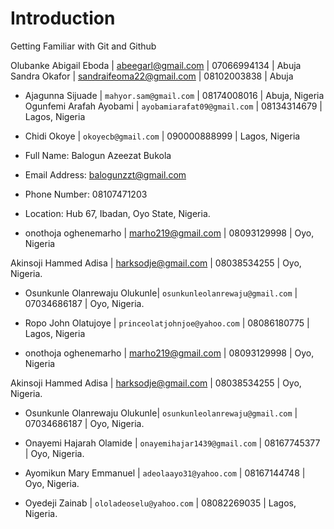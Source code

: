 # Introduction
Getting Familiar with Git and Github

Olubanke Abigail Eboda  | abeegarl@gmail.com | 07066994134 | Abuja
Sandra Okafor | sandraifeoma22@gmail.com | 08102003838 | Abuja
* Ajagunna Sijuade | `mahyor.sam@gmail.com` | 08174008016 | Abuja, Nigeria
Ogunfemi Arafah Ayobami | `ayobamiarafat09@gmail.com` | 08134314679 | Lagos, Nigeria
* Chidi Okoye | `okoyecb@gmail.com` | 090000888999 | Lagos, Nigeria

* Full Name: Balogun Azeezat Bukola
* Email Address: balogunzzt@gmail.com
* Phone Number: 08107471203
* Location: Hub 67, Ibadan, Oyo State, Nigeria.

* onothoja oghenemarho | marho219@gmail.com | 08093129998 | Oyo, Nigeria


Akinsoji Hammed Adisa | harksodje@gmail.com | 08038534255 | Oyo, Nigeria.

* Osunkunle Olanrewaju Olukunle| `osunkunleolanrewaju@gmail.com` | 07034686187 | Oyo, Nigeria.
* Ropo John Olatujoye | `princeolatjohnjoe@yahoo.com` | 08086180775 | Lagos, Nigeria

* onothoja oghenemarho | marho219@gmail.com | 08093129998 | Oyo, Nigeria


Akinsoji Hammed Adisa | harksodje@gmail.com | 08038534255 | Oyo, Nigeria.

* Osunkunle Olanrewaju Olukunle| `osunkunleolanrewaju@gmail.com` | 07034686187 | Oyo, Nigeria.

* Onayemi Hajarah Olamide  | `onayemihajar1439@gmail.com` | 08167745377  | Oyo, Nigeria.

* Ayomikun Mary Emmanuel | `adeolaayo31@yahoo.com` | 08167144748 | Oyo, Nigeria.

* Oyedeji Zainab | `ololadeoselu@yahoo.com` | 08082269035 | Lagos, Nigeria.

